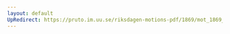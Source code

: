 ```yaml
---
layout: default
UpRedirect: https://pruto.im.uu.se/riksdagen-motions-pdf/1869/mot_1869__ak__205/mot_1869__ak__205-001.pdf
---
```

